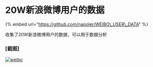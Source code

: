 # 20W新浪微博用户的数据

{% embed url="https://github.com/napoler/WEIBO\_USER\_DATA" %}

收集了20W新浪微博用户的数据，可以用于数据分析

### \[截图\]

[![weibo](https://github.com/napoler/WEIBO_USER_DATA/raw/master/weibo.PNG)](https://github.com/napoler/WEIBO_USER_DATA/blob/master/weibo.PNG)

